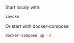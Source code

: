 Start localy with:
```bash
invoke
```

Or start with docker-compose
```bash
docker-compose up -d
```
